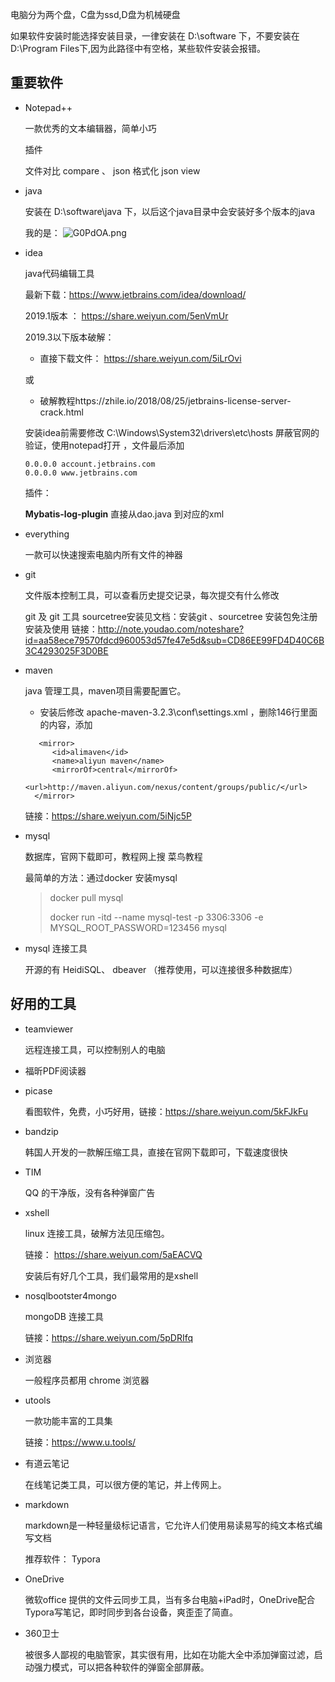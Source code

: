 电脑分为两个盘，C盘为ssd,D盘为机械硬盘

如果软件安装时能选择安装目录，一律安装在 D:\software 下，不要安装在D:\Program Files下,因为此路径中有空格，某些软件安装会报错。

## 重要软件

- Notepad++
  
    一款优秀的文本编辑器，简单小巧

  插件 
  
  文件对比  compare 、 json 格式化 json view 
  
- java 
  
    安装在 D:\software\java 下，以后这个java目录中会安装好多个版本的java

    我的是：
    ![G0PdOA.png](https://s1.ax1x.com/2020/04/04/G0PdOA.png)

- idea 

  java代码编辑工具

  最新下载：https://www.jetbrains.com/idea/download/

  2019.1版本  ： https://share.weiyun.com/5enVmUr

  2019.3以下版本破解：

  -  直接下载文件： https://share.weiyun.com/5iLrOvi

    或

  -  破解教程https://zhile.io/2018/08/25/jetbrains-license-server-crack.html

  安装idea前需要修改 C:\Windows\System32\drivers\etc\hosts 屏蔽官网的验证，使用notepad打开 ，文件最后添加

  ```
  0.0.0.0 account.jetbrains.com
  0.0.0.0 www.jetbrains.com
  ```

  插件：

  **Mybatis-log-plugin** 直接从dao.java 到对应的xml

- everything  

  一款可以快速搜索电脑内所有文件的神器

- git 

  文件版本控制工具，可以查看历史提交记录，每次提交有什么修改

  git  及 git 工具 sourcetree安装见文档：安装git  、sourcetree 安装包免注册安装及使用
  链接：http://note.youdao.com/noteshare?id=aa58ece79570fdcd960053d57fe47e5d&sub=CD86EE99FD4D40C6B3C4293025F3D0BE

- maven 

  java 管理工具，maven项目需要配置它。

  - 安装后修改  apache-maven-3.2.3\conf\settings.xml ，删除146行<mirrors></mirrors>里面的内容，添加

  ```
  	 <mirror>
  		<id>alimaven</id>
  		<name>aliyun maven</name>
  		<mirrorOf>central</mirrorOf>
  		<url>http://maven.aliyun.com/nexus/content/groups/public/</url>
  	</mirror>	
  ```

  链接：https://share.weiyun.com/5iNjc5P

- mysql  

  数据库，官网下载即可，教程网上搜 菜鸟教程 
  
  最简单的方法：通过docker 安装mysql 
  
  > docker pull mysql 
  >
  > docker run -itd --name mysql-test -p 3306:3306 -e MYSQL_ROOT_PASSWORD=123456 mysql  
  >
  
- mysql 连接工具

  开源的有 HeidiSQL、 dbeaver （推荐使用，可以连接很多种数据库）

## 好用的工具

- teamviewer 

  远程连接工具，可以控制别人的电脑

- 福昕PDF阅读器

- picase

  看图软件，免费，小巧好用，链接：https://share.weiyun.com/5kFJkFu

- bandzip 

  韩国人开发的一款解压缩工具，直接在官网下载即可，下载速度很快

- TIM

  QQ 的干净版，没有各种弹窗广告

- xshell 

  linux 连接工具，破解方法见压缩包。

  链接： https://share.weiyun.com/5aEACVQ

  安装后有好几个工具，我们最常用的是xshell

- nosqlbootster4mongo

  mongoDB 连接工具

  链接：https://share.weiyun.com/5pDRIfq

- 浏览器

  一般程序员都用 chrome 浏览器

- utools

  一款功能丰富的工具集

  链接：https://www.u.tools/

- 有道云笔记

  在线笔记类工具，可以很方便的笔记，并上传网上。

- markdown 

  markdown是一种轻量级标记语言，它允许人们使用易读易写的纯文本格式编写文档

  推荐软件： Typora

- OneDrive

  微软office 提供的文件云同步工具，当有多台电脑+iPad时，OneDrive配合Typora写笔记，即时同步到各台设备，爽歪歪了简直。

- 360卫士

  被很多人鄙视的电脑管家，其实很有用，比如在功能大全中添加弹窗过滤，启动强力模式，可以把各种软件的弹窗全部屏蔽。
